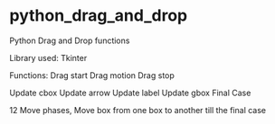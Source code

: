# python_drag_and_drop
Python Drag and Drop functions

Library used: Tkinter

Functions:
Drag start
Drag motion
Drag stop

Update cbox
Update arrow
Update label
Update gbox
Final Case

12 Move phases, 
Move box from one box to another till the final case
